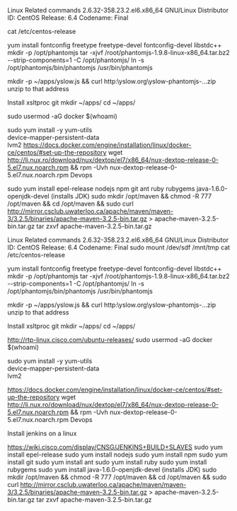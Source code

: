 Linux Related commands
	2.6.32-358.23.2.el6.x86_64 GNU/Linux
Distributor ID: CentOS
Release:        6.4
Codename:       Final

cat /etc/centos-release

yum install fontconfig freetype freetype-devel fontconfig-devel libstdc++
mkdir -p /opt/phantomjs
tar -xjvf /root/phantomjs-1.9.8-linux-x86_64.tar.bz2 --strip-components=1 -C /opt/phantomjs/
ln -s /opt/phantomjs/bin/phantomjs /usr/bin/phantomjs

mkdir -p ~/apps/yslow.js  && curl http:\\yslow.org\yslow-phantomjs-...zip
unzip to that address

Install xsltproc git
mkdir ~/apps/
cd ~/apps/

sudo usermod -aG docker $(whoami)

sudo yum install -y yum-utils \
  device-mapper-persistent-data \
  lvm2
  https://docs.docker.com/engine/installation/linux/docker-ce/centos/#set-up-the-repository
wget http://li.nux.ro/download/nux/dextop/el7/x86_64/nux-dextop-release-0-5.el7.nux.noarch.rpm && rpm -Uvh nux-dextop-release-0-5.el7.nux.noarch.rpm
Devops


sudo yum install epel-release nodejs npm git ant ruby rubygems  java-1.6.0-openjdk-devel (installs JDK)
sudo mkdir /opt/maven && chmod -R 777 /opt/maven && cd /opt/maven && sudo curl http://mirror.csclub.uwaterloo.ca/apache/maven/maven-3/3.2.5/binaries/apache-maven-3.2.5-bin.tar.gz > apache-maven-3.2.5-bin.tar.gz
tar zxvf apache-maven-3.2.5-bin.tar.gz



Linux Related commands
	2.6.32-358.23.2.el6.x86_64 GNU/Linux
Distributor ID: CentOS
Release:        6.4
Codename:       Final
sudo mount /dev/sdf /mnt/tmp
cat /etc/centos-release

yum install fontconfig freetype freetype-devel fontconfig-devel libstdc++
mkdir -p /opt/phantomjs
tar -xjvf /root/phantomjs-1.9.8-linux-x86_64.tar.bz2 --strip-components=1 -C /opt/phantomjs/
ln -s /opt/phantomjs/bin/phantomjs /usr/bin/phantomjs

mkdir -p ~/apps/yslow.js  && curl http:\\yslow.org\yslow-phantomjs-...zip
unzip to that address

Install xsltproc git
mkdir ~/apps/
cd ~/apps/


http://rtp-linux.cisco.com/ubuntu-releases/
sudo usermod -aG docker $(whoami)

sudo yum install -y yum-utils \
  device-mapper-persistent-data \
  lvm2
  


https://docs.docker.com/engine/installation/linux/docker-ce/centos/#set-up-the-repository
wget http://li.nux.ro/download/nux/dextop/el7/x86_64/nux-dextop-release-0-5.el7.nux.noarch.rpm && rpm -Uvh nux-dextop-release-0-5.el7.nux.noarch.rpm
Devops

Install jenkins on a linux

https://wiki.cisco.com/display/CNSG/JENKINS+BUILD+SLAVES
sudo yum install epel-release 
sudo yum install nodejs
sudo yum install npm
sudo yum install git
sudo yum install ant
sudo yum install ruby
sudo yum install rubygems
sudo yum install java-1.6.0-openjdk-devel (installs JDK)
sudo mkdir /opt/maven && chmod -R 777 /opt/maven && cd /opt/maven && sudo curl http://mirror.csclub.uwaterloo.ca/apache/maven/maven-3/3.2.5/binaries/apache-maven-3.2.5-bin.tar.gz > apache-maven-3.2.5-bin.tar.gz
tar zxvf apache-maven-3.2.5-bin.tar.gz

